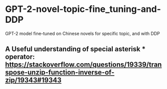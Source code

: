 # GPT-2-novel-topic-fine_tuning-and-DDP
GPT-2 model fine-tuned on Chinese novels for specific topic, and with DDP 

## A Useful understanding of special asterisk * operator: https://stackoverflow.com/questions/19339/transpose-unzip-function-inverse-of-zip/19343#19343
